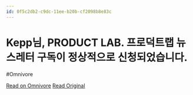 ```yaml
---
id: 0f5c2db2-c9dc-11ee-b20b-cf2098b8e83c
---
```


# Kepp님, PRODUCT LAB. 프로덕트랩 뉴스레터 구독이 정상적으로 신청되었습니다.
#Omnivore

[Read on Omnivore](https://omnivore.app/me/kepp-product-lab-18d9ec5521e)
[Read Original](https://omnivore.app/no_url?q=7060d4b0-3973-404a-8174-59322c8b29ac)

